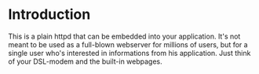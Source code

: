 # Introduction #

This is a plain httpd that can be embedded into your application. It's not meant to be used as a full-blown webserver for millions of users, but for a single user who's interested in informations from his application. Just think of your DSL-modem and the built-in webpages.
